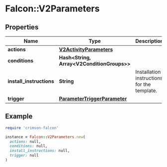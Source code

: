 # Falcon::V2Parameters

## Properties

| Name | Type | Description | Notes |
| ---- | ---- | ----------- | ----- |
| **actions** | [**V2ActivityParameters**](V2ActivityParameters.md) |  | [optional] |
| **conditions** | **Hash&lt;String, Array&lt;V2ConditionGroups&gt;&gt;** |  | [optional] |
| **install_instructions** | **String** | Installation instructions for the template. | [optional] |
| **trigger** | [**ParameterTriggerParameter**](ParameterTriggerParameter.md) |  | [optional] |

## Example

```ruby
require 'crimson-falcon'

instance = Falcon::V2Parameters.new(
  actions: null,
  conditions: null,
  install_instructions: null,
  trigger: null
)
```

